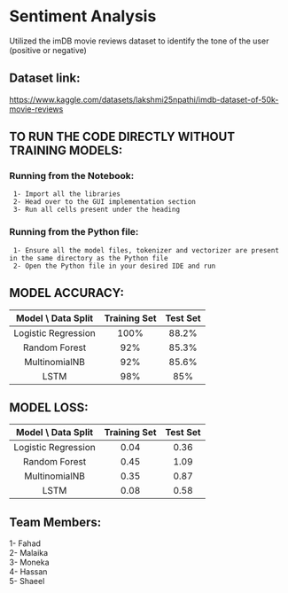 # Sentiment Analysis
  Utilized the imDB movie reviews dataset to identify the tone of the user (positive or negative)

## Dataset link: 
  https://www.kaggle.com/datasets/lakshmi25npathi/imdb-dataset-of-50k-movie-reviews

## **TO RUN THE CODE DIRECTLY WITHOUT TRAINING MODELS**:
### Running from the Notebook:
     1- Import all the libraries
     2- Head over to the GUI implementation section
     3- Run all cells present under the heading
     
### Running from the Python file:
     1- Ensure all the model files, tokenizer and vectorizer are present in the same directory as the Python file
     2- Open the Python file in your desired IDE and run

## **MODEL ACCURACY**:
  |Model \ Data Split| Training Set | Test Set |
  |:---:|:---:|:---:|
  | Logistic Regression | 100% | 88.2%  |
  | Random Forest | 92% | 85.3% |
  | MultinomialNB | 92% | 85.6% |
  | LSTM |  98% |  85% |

## **MODEL LOSS**:
  |Model \ Data Split| Training Set | Test Set |
  |:---:|:---:|:---:|
  | Logistic Regression | 0.04 | 0.36  |
  | Random Forest | 0.45 | 1.09 |
  | MultinomialNB | 0.35 | 0.87 |
  | LSTM |  0.08 |  0.58 |


## Team Members:
1- Fahad <br>
2- Malaika <br>
3- Moneka <br>
4- Hassan <br>
5- Shaeel <br>
